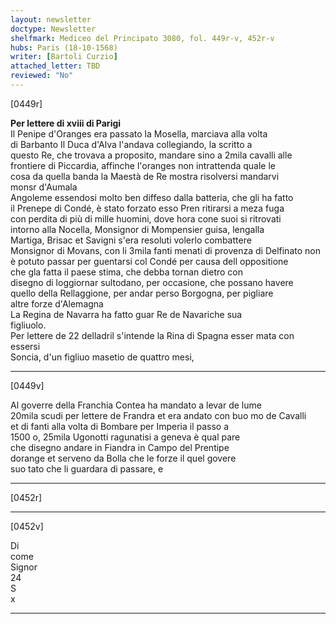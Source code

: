 ```yaml
---
layout: newsletter
doctype: Newsletter
shelfmark: Mediceo del Principato 3080, fol. 449r-v, 452r-v
hubs: Paris (18-10-1568)
writer: [Bartoli Curzio]
attached_letter: TBD
reviewed: "No"
---
```


[0449r]  
  
  
<strong>Per lettere di xviii di Parigi</strong>  
Il Penipe d'Oranges era passato la Mosella, marciava alla volta  
di Barbanto Il Duca d'Alva l'andava collegiando, la scritto a  
questo Re, che trovava a proposito, mandare sino a 2mila cavalli alle  
frontiere di Piccardia, affinche l'oranges non intrattenda quale le  
cosa da quella banda la Maestà de Re mostra risolversi mandarvi  
monsr d'Aumala  
Angoleme essendosi molto ben diffeso dalla batteria, che gli ha fatto  
il Prenepe di Condé, è stato forzato esso Pren ritirarsi a meza fuga  
con perdita di più di mille huomini, dove hora cone suoi si ritrovati  
intorno alla Nocella, Monsignor di Mompensier guisa, lengalla  
Martiga, Brisac et Savigni s'era resoluti volerlo combattere  
Monsignor di Movans, con li 3mila fanti menati di provenza di Delfinato non  
è potuto passar per guentarsi col Condé per causa dell oppositione  
che gla fatta il paese stima, che debba tornan dietro con  
disegno di loggiornar sultodano, per occasione, che possano havere  
quello della Rellaggione, per andar perso Borgogna, per pigliare  
altre forze d'Alemagna  
La Regina de Navarra ha fatto guar Re de Navariche sua  
figliuolo.  
Per lettere de 22 delladril s'intende la Rina di Spagna esser mata con essersi  
Soncia, d'un figliuo masetio de quattro mesi,  
  
---  

[0449v]  
  
  
Al goverre della Franchia Contea ha mandato a levar de lume  
20mila scudi per lettere de Frandra et era andato con buo mo de Cavalli  
et di fanti alla volta di Bombare per Imperia il passo a  
1500 o, 25mila Ugonotti ragunatisi a geneva è qual pare  
che disegno andare in Fiandra in Campo del Prentipe  
dorange et serveno da Bolla che le forze il quel govere  
suo tato che li guardara di passare, e  
  
---  

[0452r]  
  
  
  
---  

[0452v]  
  
  
Di  
come  
Signor  
24  
S  
x  
  
---  

